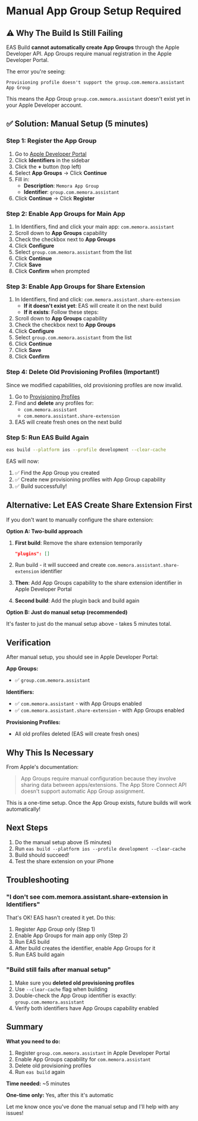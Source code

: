 # Manual App Group Setup Required

## ⚠️ Why The Build Is Still Failing

EAS Build **cannot automatically create App Groups** through the Apple Developer API. App Groups require manual registration in the Apple Developer Portal.

The error you're seeing:
```
Provisioning profile doesn't support the group.com.memora.assistant App Group
```

This means the App Group `group.com.memora.assistant` doesn't exist yet in your Apple Developer account.

## ✅ Solution: Manual Setup (5 minutes)

### Step 1: Register the App Group

1. Go to [Apple Developer Portal](https://developer.apple.com/account/resources/identifiers/list)
2. Click **Identifiers** in the sidebar
3. Click the **+** button (top left)
4. Select **App Groups** → Click **Continue**
5. Fill in:
   - **Description**: `Memora App Group`
   - **Identifier**: `group.com.memora.assistant`
6. Click **Continue** → Click **Register**

### Step 2: Enable App Groups for Main App

1. In Identifiers, find and click your main app: `com.memora.assistant`
2. Scroll down to **App Groups** capability
3. Check the checkbox next to **App Groups**
4. Click **Configure**
5. Select `group.com.memora.assistant` from the list
6. Click **Continue**
7. Click **Save**
8. Click **Confirm** when prompted

### Step 3: Enable App Groups for Share Extension

1. In Identifiers, find and click: `com.memora.assistant.share-extension`
   - **If it doesn't exist yet**: EAS will create it on the next build
   - **If it exists**: Follow these steps:
2. Scroll down to **App Groups** capability
3. Check the checkbox next to **App Groups**
4. Click **Configure**
5. Select `group.com.memora.assistant` from the list
6. Click **Continue**
7. Click **Save**
8. Click **Confirm**

### Step 4: Delete Old Provisioning Profiles (Important!)

Since we modified capabilities, old provisioning profiles are now invalid.

1. Go to [Provisioning Profiles](https://developer.apple.com/account/resources/profiles/list)
2. Find and **delete** any profiles for:
   - `com.memora.assistant`
   - `com.memora.assistant.share-extension`
3. EAS will create fresh ones on the next build

### Step 5: Run EAS Build Again

```bash
eas build --platform ios --profile development --clear-cache
```

EAS will now:
1. ✅ Find the App Group you created
2. ✅ Create new provisioning profiles with App Group capability
3. ✅ Build successfully!

## Alternative: Let EAS Create Share Extension First

If you don't want to manually configure the share extension:

**Option A: Two-build approach**

1. **First build**: Remove the share extension temporarily
   ```json
   "plugins": []
   ```

2. Run build - it will succeed and create `com.memora.assistant.share-extension` identifier

3. **Then**: Add App Groups capability to the share extension identifier in Apple Developer Portal

4. **Second build**: Add the plugin back and build again

**Option B: Just do manual setup (recommended)**

It's faster to just do the manual setup above - takes 5 minutes total.

## Verification

After manual setup, you should see in Apple Developer Portal:

**App Groups:**
- ✅ `group.com.memora.assistant`

**Identifiers:**
- ✅ `com.memora.assistant` - with App Groups enabled
- ✅ `com.memora.assistant.share-extension` - with App Groups enabled

**Provisioning Profiles:**
- All old profiles deleted (EAS will create fresh ones)

## Why This Is Necessary

From Apple's documentation:
> App Groups require manual configuration because they involve sharing data between apps/extensions. The App Store Connect API doesn't support automatic App Group assignment.

This is a one-time setup. Once the App Group exists, future builds will work automatically!

## Next Steps

1. Do the manual setup above (5 minutes)
2. Run `eas build --platform ios --profile development --clear-cache`
3. Build should succeed!
4. Test the share extension on your iPhone

## Troubleshooting

### "I don't see com.memora.assistant.share-extension in Identifiers"

That's OK! EAS hasn't created it yet. Do this:

1. Register App Group only (Step 1)
2. Enable App Groups for main app only (Step 2)
3. Run EAS build
4. After build creates the identifier, enable App Groups for it
5. Run EAS build again

### "Build still fails after manual setup"

1. Make sure you **deleted old provisioning profiles**
2. Use `--clear-cache` flag when building
3. Double-check the App Group identifier is exactly: `group.com.memora.assistant`
4. Verify both identifiers have App Groups capability enabled

## Summary

**What you need to do:**
1. Register `group.com.memora.assistant` in Apple Developer Portal
2. Enable App Groups capability for `com.memora.assistant`
3. Delete old provisioning profiles
4. Run `eas build` again

**Time needed:** ~5 minutes

**One-time only:** Yes, after this it's automatic

Let me know once you've done the manual setup and I'll help with any issues!
